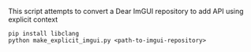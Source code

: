 This script attempts to convert a Dear ImGUI repository to add API using explicit context

```
pip install libclang
python make_explicit_imgui.py <path-to-imgui-repository>
```